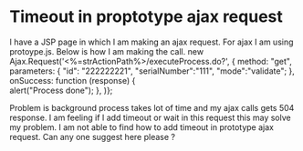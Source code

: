 
# Timeout in proptotype ajax request

I have a JSP page in which I am making an ajax request. For ajax I am using protoype.js.
Below is how I am making the call.
 new Ajax.Request('<%=strActionPath%>/executeProcess.do?', {
    method: "get",
    parameters: {
        "id": "222222221",
        "serialNumber":"111",
        "mode":"validate";
    }, 
    onSuccess: function (response) {  
         alert("Process done");
   },
)};

Problem is background process takes lot of time and my ajax calls gets 504 response. I am feeling if I add timeout or wait in this request this may solve my problem.
I am not able to find how to add timeout in prototype ajax request. Can any one suggest here please ?

        